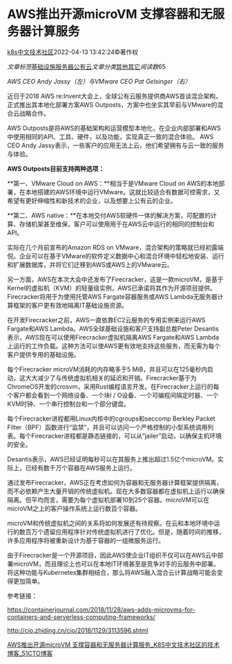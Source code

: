 # AWS推出开源microVM 支撑容器和无服务器计算服务

 [k8s中文技术社区](https://blog.51cto.com/u_13964361)2022-04-13 13:42:24©著作权

*文章标签*[基础设施](https://blog.51cto.com/search/result?q=基础设施)[服务器](https://blog.51cto.com/topic/the-server-2.html)[公有云](https://blog.51cto.com/search/result?q=公有云)*文章分类*[其他](https://blog.51cto.com/nav/other1)[其它](https://blog.51cto.com/nav/other)*阅读数*65

*AWS CEO Andy Jassy（左）与VMware CEO Pat Gelsinger（右）*

近日于2018 AWS re:Invent大会上，全球公有云服务提供商AWS首谈混合架构，正式推出其本地化部署方案AWS Outposts，方案中也坐实其早前与VMware的混合云战略合作。

AWS Outposts是将AWS的基础架构和运营模型本地化，在企业内部部署和AWS中使用相同的API、工具、硬件，以及功能，实现真正一致的混合体验。 AWS CEO Andy Jassy表示，一些客户的应用无法上云，他们希望拥有与云一致的服务与体验。

**AWS Outposts目前支持两种选项：**

**第一、VMware Cloud on AWS：**相当于是VMware Cloud on AWS的本地部署，在本地搭建的AWS环境中运行VMware。这就比较适合有数据可控需求，又希望有更好伸缩性和新技术的企业，以及想要上公有云的企业。

**第二、AWS native：**在本地交付AWS软硬件一体的解决方案，可配置的计算、存储机架甚至维保，客户可以使用用于在AWS云中运行的相同的控制台和API。

实际在几个月前宣布的Amazon RDS on VMware，混合架构的策略就已经初露端倪。企业可以在基于VMware的软件定义数据中心和混合环境中轻松地安装、运行和扩展数据库，并将它们迁移到AWS或AWS上的VMware云。

另一方面，AWS在本次大会中还发布了Firecracker，这是一款microVM，是基于Kernel的虚拟机（KVM）的轻量级实例，AWS已承诺将其作为开源项目提供。Firecracker将用于为使用托管AWS Fargate容器服务或AWS Lambda无服务器计算框架的客户更有效地隔离IT基础设施资源。

在开发Firecracker之前，AWS一直依靠EC2云服务的专用实例来运行AWS Fargate和AWS Lambda。AWS全球基础设施和客户支持副总裁Peter Desantis表示，AWS现在可以使用Firecracker虚拟机隔离AWS Fargate和AWS Lambda上运行的工作负载。这种方法可以使AWS更有效地支持这些服务，而无需为每个客户提供专用的基础设施。

每个Firecracker microVM消耗的内存略多于5 MiB，并且可以在125毫秒内启动，这大大减少了与传统虚拟机相关的延迟和开销。Firecracker基于为ChromeOS开发的crosvm，采用Rust编程语言开发。在Firecracker上运行的每个客户都会看到一个网络设备、一个块I / O设备、一个可编程间隔定时器、一个KVM时钟、一个串行控制台和一个部分键盘。

每个Firecracker进程都用Linux内核中的cgroups和seccomp Berkley Packet Filter（BPF）函数进行“监禁”，并且可以访问一个严格控制的小型系统调用列表。每个Firecracker进程都是静态链接的，可以从“jailer”启动，以确保主机环境的安全。

Desantis表示，AWS已经证明每秒可以在其服务上推出超过1.5亿个microVM。实际上，已经有数千万个容器在AWS服务上运行。

通过发布Firecracker，AWS正在考虑如何为容器和无服务器计算框架提供隔离，而不必依赖产生大量开销的传统虚拟机。现在大多数容器都在虚拟机上运行以确保隔离。但平均而言，需要为每个虚拟机部署10到25个容器。microVM可以在microVM之上的客户操作系统上运行数百个容器。

microVM和传统虚拟机之间的关系将如何发展还有待观察。在云和本地环境中运行的数百万个遗留应用程序针对传统虚拟机进行了优化。但是，随着时间的推移，许多应用程序将被重新设计为基于容器的一组微服务运行。

由于Firecracker是一个开源项目，因此AWS使企业IT组织不仅可以在AWS云中部署microVM，而且理论上也可以在本地IT环境甚至是竞争对手的云服务中部署。将这种功能与Kubernetes集群相结合，那么将AWS融入混合云计算战略可能会变得更加简单。

参考链接：

https://containerjournal.com/2018/11/28/aws-adds-microvms-for-containers-and-serverless-computing-frameworks/

http://cio.zhiding.cn/cio/2018/1129/3113596.shtml



[AWS推出开源microVM 支撑容器和无服务器计算服务_K8S中文技术社区的技术博客_51CTO博客](https://blog.51cto.com/u_13964361/5201806)